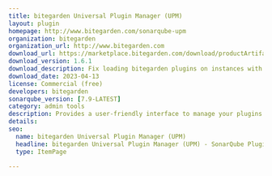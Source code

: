 ```yaml
---
title: bitegarden Universal Plugin Manager (UPM)
layout: plugin
homepage: http://www.bitegarden.com/sonarqube-upm
organization: bitegarden
organization_url: http://www.bitegarden.com
download_url: https://marketplace.bitegarden.com/download/productArtifact?productName=bitegarden-sonarqube-upm&productVersion=1.6.1&productFileExt=jar&customerEmail=sonarplugins@gmail.com&customerName=sonarqube&customerSurnames=marketplace&customerCompany=bitegarden
download_version: 1.6.1
download_description: Fix loading bitegarden plugins on instances with network problems
download_date: 2023-04-13
license: Commercial (free)
developers: bitegarden
sonarqube_version: [7.9-LATEST]
category: admin tools
description: Provides a user-friendly interface to manage your plugins
details: 
seo:
  name: bitegarden Universal Plugin Manager (UPM)
  headline: bitegarden Universal Plugin Manager (UPM) - SonarQube Plugin
  type: ItemPage

---
```

